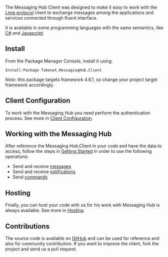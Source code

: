 The Messaging Hub Client was designed to make it easy to work with the [Lime protocol](http://limeprotocol.org) client to exchange messages among the applications and services connected through fluent interface.

It is available in some programming languages with the same semantics, like [C#](https://github.com/takenet/messaginghub-client-csharp) and [Javascript](https://github.com/takenet/messaginghub-client-js).

## Install

From the Package Manager Console, install it using:

    Install-Package Takenet.MessagingHub.Client

*Note*: this package targets framework 4.6.1, so change your project target framework accordingly.

## Client Configuration

To work with the Messaging Hub you need perform the authentication process.
See more in [Client Configuration](http://messaginghub.io/docs/sdks/clientconfiguration).


## Working with the Messaging Hub

After reference the Messaging Hub.Client in your code and have the data to access, follow the steps in [Getting Started](http://messaginghub.io/docs/sdks/gettingstarted) in order to use the following operations:
- Send and receive [messages](http://messaginghub.io/docs/sdks/messages)
- Send and receive [notifications](http://messaginghub.io/docs/sdks/notifications)
- Send [commands](http://messaginghub.io/docs/sdks/commands)


## Hosting

Finally, you can host your code with us for his work with Messaging Hub is always available.
See more in [Hosting](http://messaginghub.io/docs/sdks/hosting).

## Contributions

The source code is available on [GitHub](https://github.com/takenet) and can be used for reference and also for community contribution. If you want to improve the client, fork the project and send us a pull request.
